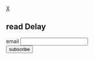 <link href="//cdn-images.mailchimp.com/embedcode/classic-10_7.css" rel="stylesheet" type="text/css">
<div class="off" id="signup-background">
  <div class="off" id="signup-modal">
    <div id="closer"><p><a href="#" onclick="closeModal()">X</a></p></div>
    <h2 class="cta">read <span class="ital">Delay</span></h2>
<form action="https://delayfiction.us18.list-manage.com/subscribe/post?u=fb140d399b1b0933409f6e0d5&amp;id=7a1c167c6c" method="post" id="mc-embedded-subscribe-form" name="mc-embedded-subscribe-form" class="validate" target="_blank" novalidate>
<div id="mc_embed_signup_scroll">

<div class="mc-field-group">
  <label for="mce-EMAIL">email</label>
  <input type="email" value="" name="EMAIL" class="required email" id="mce-EMAIL">
</div>
  <div id="mce-responses" class="clear">
    <div class="response" id="mce-error-response" style="display:none"></div>
    <div class="response" id="mce-success-response" style="display:none"></div>
    </div>    <!-- real people should not fill this in and expect good things - do not remove this or risk form bot signups-->
    <div style="position: absolute; left: -5000px;" aria-hidden="true"><input type="text" name="b_fb140d399b1b0933409f6e0d5_7a1c167c6c" tabindex="-1" value=""></div>
    <div class="clear">
        <button type="submit" class="submit">
            <span class="buttonsays">subscribe</span>
        </button>
    </div>
    </div>
</form>
</div>
</div>
<script type='text/javascript' src='//s3.amazonaws.com/downloads.mailchimp.com/js/mc-validate.js'></script><script type='text/javascript'>(function($) {window.fnames = new Array(); window.ftypes = new Array();fnames[0]='EMAIL';ftypes[0]='email';}(jQuery));var $mcj = jQuery.noConflict(true);</script>

